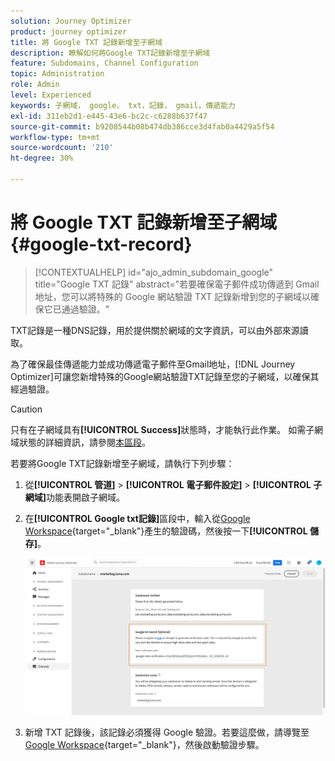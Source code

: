 ```yaml
---
solution: Journey Optimizer
product: journey optimizer
title: 將 Google TXT 記錄新增至子網域
description: 瞭解如何將Google TXT記錄新增至子網域
feature: Subdomains, Channel Configuration
topic: Administration
role: Admin
level: Experienced
keywords: 子網域， google， txt，記錄， gmail，傳遞能力
exl-id: 311eb2d1-e445-43e6-bc2c-c6288b637f47
source-git-commit: b9208544b08b474db386cce3d4fab0a4429a5f54
workflow-type: tm+mt
source-wordcount: '210'
ht-degree: 30%

---
```


# 將 Google TXT 記錄新增至子網域 {#google-txt-record}

>[!CONTEXTUALHELP]
>id="ajo_admin_subdomain_google"
>title="Google TXT 記錄"
>abstract="若要確保電子郵件成功傳遞到 Gmail 地址，您可以將特殊的 Google 網站驗證 TXT 記錄新增到您的子網域以確保它已通過驗證。"

TXT記錄是一種DNS記錄，用於提供關於網域的文字資訊，可以由外部來源讀取。

為了確保最佳傳遞能力並成功傳遞電子郵件至Gmail地址，[!DNL Journey Optimizer]可讓您新增特殊的Google網站驗證TXT記錄至您的子網域，以確保其經過驗證。

>[!CAUTION]
>
> 只有在子網域具有&#x200B;**[!UICONTROL Success]**&#x200B;狀態時，才能執行此作業。 如需子網域狀態的詳細資訊，請參閱[本區段](about-subdomain-delegation.md#access-delegated-subdomains)。

若要將Google TXT記錄新增至子網域，請執行下列步驟：

1. 從&#x200B;**[!UICONTROL 管道]** > **[!UICONTROL 電子郵件設定]** > **[!UICONTROL 子網域]**&#x200B;功能表開啟子網域。

1. 在&#x200B;**[!UICONTROL Google txt記錄]**&#x200B;區段中，輸入從[Google Workspace](https://support.google.com/a/answer/183895){target="_blank"}<!--G Suite Admin tools-->產生的驗證碼，然後按一下&#x200B;**[!UICONTROL 儲存]**。

   ![](assets/subdomain-google-txt.png)

1. 新增 TXT 記錄後，該記錄必須獲得 Google 驗證。若要這麼做，請導覽至[Google Workspace](https://support.google.com/a/answer/183895){target="_blank"}<!--G Suite Admin tools-->，然後啟動驗證步驟。
